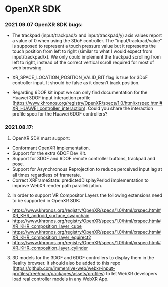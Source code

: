 # OpenXR SDK


### 2021.09.07 OpenXR SDK bugs:

- The trackpad (input/trackpad/x and input/trackpad/y) axis values report a value of 0 when using the 3DoF controller.  The "input/trackpad/value" is supposed to represent a touch pressure value but it represents the touch position from left to right (similar to what I would expect from input/trackpad/x). We only could implement the trackpad scrolling from left to right, instead of the correct vertical scroll required for most of web browsing.

- XR_SPACE_LOCATION_POSITION_VALID_BIT flag is true for 3DoF controller input. It should be false as it doesn't track position.

- Regarding 6DOF kit input we can only find documentation for the Huawei 3DOF input interaction profile (https://www.khronos.org/registry/OpenXR/specs/1.0/html/xrspec.html#XR_HUAWEI_controller_interaction). Could you share the interaction profile spec for the Huawei 6DOF controllers?



### 2021.08.17:

1. OpenXR SDK must support:
- Conformant OpenXR implementation.
- Support for the extra 6DOF Dev Kit.
- Support for 3DOF and 6DOF remote controller buttons, trackpad and pose.
- Support for Asynchronous Reprojection to reduce perceived input lag at all times regardless of framerate.
- Correct XRFrameState::predictedDisplayPeriod implementation to improve WebXR render path parallelization.

2. In order to support VR Compositor Layers the following extensions need to be supported in OpenXR SDK:
- https://www.khronos.org/registry/OpenXR/specs/1.0/html/xrspec.html#XR_KHR_android_surface_swapchain
- https://www.khronos.org/registry/OpenXR/specs/1.0/html/xrspec.html#XR_KHR_composition_layer_cube
- https://www.khronos.org/registry/OpenXR/specs/1.0/html/xrspec.html#XR_KHR_composition_layer_equirect2
- https://www.khronos.org/registry/OpenXR/specs/1.0/html/xrspec.html#XR_KHR_composition_layer_cylinder

3. 3D models for the 3DOF and 6DOF controllers to display them in the Reality browser. It should also be added to this repo (https://github.com/immersive-web/webxr-input-profiles/tree/main/packages/assets/profiles) to let WebXR developers load real controller models in any WebXR App.